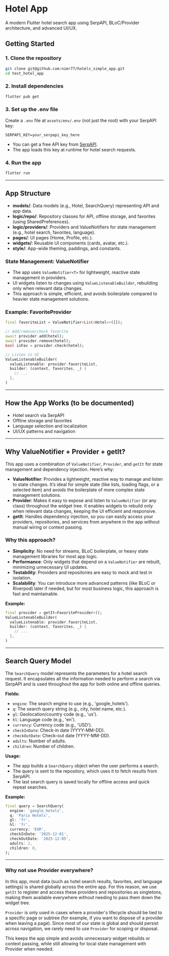 # Hotel App

A modern Flutter hotel search app using SerpAPI, BLoC/Provider architecture, and advanced UI/UX.

## Getting Started

### 1. Clone the repository
```sh
git clone git@github.com:nimr77/hotels_simple_app.git
cd test_hotel_app
```

### 2. Install dependencies
```sh
flutter pub get
```

### 3. Set up the .env file
Create a `.env` file at `assets/env/.env` (not just the root) with your SerpAPI key:

```
SERPAPI_KEY=your_serpapi_key_here
```

- You can get a free API key from [SerpAPI](https://serpapi.com/).
- The app loads this key at runtime for hotel search requests.

### 4. Run the app
```sh
flutter run
```

---

## App Structure

- **models/**: Data models (e.g., Hotel, SearchQuery) representing API and app data.
- **logic/repo/**: Repository classes for API, offline storage, and favorites (using SharedPreferences).
- **logic/providers/**: Providers and ValueNotifiers for state management (e.g., hotel search, favorites, language).
- **pages/**: UI pages (Home, Profile, etc.).
- **widgets/**: Reusable UI components (cards, avatar, etc.).
- **style/**: App-wide theming, paddings, and constants.

### State Management: ValueNotifier

- The app uses `ValueNotifier<T>` for lightweight, reactive state management in providers.
- UI widgets listen to changes using `ValueListenableBuilder`, rebuilding only when relevant data changes.
- This approach is simple, efficient, and avoids boilerplate compared to heavier state management solutions.

### Example: FavoriteProvider
```dart
final favoriteList = ValueNotifier<List<Hotel>>([]);

// Add/remove/check favorite
await provider.add(hotel);
await provider.remove(hotel);
bool isFav = provider.check(hotel);

// Listen in UI
ValueListenableBuilder(
  valueListenable: provider.favoriteList,
  builder: (context, favorites, _) {
    // ...
  },
)
```

---

## How the App Works (to be documented)

- Hotel search via SerpAPI
- Offline storage and favorites
- Language selection and localization
- UI/UX patterns and navigation

---

## Why ValueNotifier + Provider + getIt?

This app uses a combination of `ValueNotifier`, `Provider`, and `getIt` for state management and dependency injection. Here’s why:

- **ValueNotifier**: Provides a lightweight, reactive way to manage and listen to state changes. It’s ideal for simple state (like lists, loading flags, or a selected item) and avoids the boilerplate of more complex state management solutions.
- **Provider**: Makes it easy to expose and listen to `ValueNotifier` (or any class) throughout the widget tree. It enables widgets to rebuild only when relevant data changes, keeping the UI efficient and responsive.
- **getIt**: Handles dependency injection, so you can easily access your providers, repositories, and services from anywhere in the app without manual wiring or context passing.

### Why this approach?
- **Simplicity**: No need for streams, BLoC boilerplate, or heavy state management libraries for most app logic.
- **Performance**: Only widgets that depend on a `ValueNotifier` are rebuilt, minimizing unnecessary UI updates.
- **Testability**: Providers and repositories are easy to mock and test in isolation.
- **Scalability**: You can introduce more advanced patterns (like BLoC or Riverpod) later if needed, but for most business logic, this approach is fast and maintainable.

**Example:**
```dart
final provider = getIt<FavoriteProvider>();
ValueListenableBuilder(
  valueListenable: provider.favoriteList,
  builder: (context, favorites, _) {
    // ...
  },
)
```

---

## Search Query Model

The `SearchQuery` model represents the parameters for a hotel search request. It encapsulates all the information needed to perform a search via SerpAPI and is used throughout the app for both online and offline queries.

**Fields:**
- `engine`: The search engine to use (e.g., 'google_hotels').
- `q`: The search query string (e.g., city, hotel name, etc.).
- `gl`: Geolocation/country code (e.g., 'us').
- `hl`: Language code (e.g., 'en').
- `currency`: Currency code (e.g., 'USD').
- `checkInDate`: Check-in date (YYYY-MM-DD).
- `checkOutDate`: Check-out date (YYYY-MM-DD).
- `adults`: Number of adults.
- `children`: Number of children.

**Usage:**
- The app builds a `SearchQuery` object when the user performs a search.
- The query is sent to the repository, which uses it to fetch results from SerpAPI.
- The last search query is saved locally for offline access and quick repeat searches.

**Example:**
```dart
final query = SearchQuery(
  engine: 'google_hotels',
  q: 'Paris Hotels',
  gl: 'fr',
  hl: 'fr',
  currency: 'EUR',
  checkInDate: '2025-12-01',
  checkOutDate: '2025-12-05',
  adults: 2,
  children: 0,
);
```

---

### Why not use Provider everywhere?

In this app, most data (such as hotel search results, favorites, and language settings) is shared globally across the entire app. For this reason, we use `getIt` to register and access these providers and repositories as singletons, making them available everywhere without needing to pass them down the widget tree.

`Provider` is only used in cases where a provider's lifecycle should be tied to a specific page or subtree (for example, if you want to dispose of a provider when leaving a page). Since most of our state is global and should persist across navigation, we rarely need to use `Provider` for scoping or disposal.

This keeps the app simple and avoids unnecessary widget rebuilds or context passing, while still allowing for local state management with Provider when needed.
